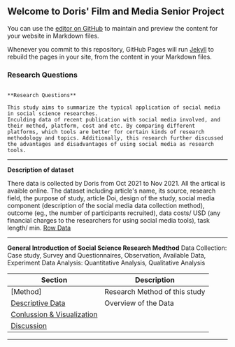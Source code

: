 ## Welcome to Doris' Film and Media Senior Project

You can use the [editor on GitHub](https://github.com/dorisyu0000/FMS_Porjetc.io/edit/gh-pages/index.md) to maintain and preview the content for your website in Markdown files.

Whenever you commit to this repository, GitHub Pages will run [Jekyll](https://jekyllrb.com/) to rebuild the pages in your site, from the content in your Markdown files.


### Research Questions



```

**Research Questions**

This study aims to summarize the typical application of social media in social science researches. 
Inculding data of recent publication with social media involved, and their method, platform, cost and etc. By comparing different platforms, which tools are better for certain kinds of research methodology and topics. Additionally, this research further discussed the advantages and disadvantages of using social media as research tools. 

```
---

**Description of dataset**

There data is collected by Doris from Oct 2021 to Nov 2021. All the artical is avaible online. The dataset including article's name, its source, research field, the purpose of study, article Doi, design of the study, social media component (description of the social media data collection method), outcome (eg., the number of participants recruited), data costs/ USD (any financial charges to the researchers for using social media tools), task length/ min. 
[Row Data](Research_Paper.csv)

---
**General Introduction of Social Science Research Medthod**
Data Collection: Case study, Survey and Questionnaires, Observation, Available Data, Experiment 
Data Analysis: Quantitative Analysis, Qualitative Analysis 
 
  

Section                | Description
-----------------------------|------------------------------------------------------------
[Method]                      | Research Method of this study
[Descriptive Data](Descriptive)     | Overview of the Data
[Conlussion & Visualization](Visualization)  | 
[Discussion](Discussion)| 

---





